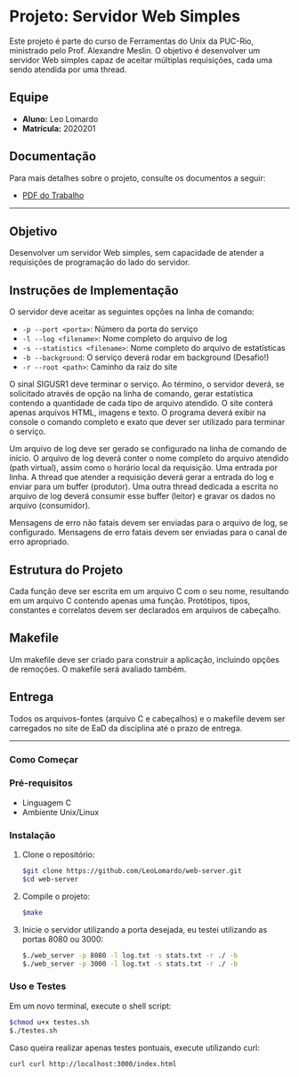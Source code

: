 # Projeto: Servidor Web Simples

Este projeto é parte do curso de Ferramentas do Unix da PUC-Rio, ministrado pelo Prof. Alexandre Meslin. O objetivo é desenvolver um servidor Web simples capaz de aceitar múltiplas requisições, cada uma sendo atendida por uma thread.

## Equipe

- **Aluno:** Leo Lomardo
- **Matrícula:** 2020201

## Documentação

Para mais detalhes sobre o projeto, consulte os documentos a seguir:

- [PDF do Trabalho](Trabalho_2.pdf)

---

## Objetivo

Desenvolver um servidor Web simples, sem capacidade de atender a requisições de programação do lado do servidor.

## Instruções de Implementação

O servidor deve aceitar as seguintes opções na linha de comando:

- `-p --port <porta>`: Número da porta do serviço
- `-l --log <filename>`: Nome completo do arquivo de log
- `-s --statistics <filename>`: Nome completo do arquivo de estatísticas
- `-b --background`: O serviço deverá rodar em background (Desafio!)
- `-r --root <path>`: Caminho da raiz do site

O sinal SIGUSR1 deve terminar o serviço. Ao término, o servidor deverá, se solicitado através de opção na linha de comando, gerar estatística contendo a quantidade de cada tipo de arquivo atendido. O site conterá apenas arquivos HTML, imagens e texto. O programa deverá exibir na console o comando completo e exato que dever ser utilizado para terminar o serviço.

Um arquivo de log deve ser gerado se configurado na linha de comando de início. O arquivo de log deverá conter o nome completo do arquivo atendido (path virtual), assim como o horário local da requisição. Uma entrada por linha. A thread que atender a requisição deverá gerar a entrada do log e enviar para um buffer (produtor). Uma outra thread dedicada a escrita no arquivo de log deverá consumir esse buffer (leitor) e gravar os dados no arquivo (consumidor).

Mensagens de erro não fatais devem ser enviadas para o arquivo de log, se configurado. Mensagens de erro fatais devem ser enviadas para o canal de erro apropriado.

## Estrutura do Projeto

Cada função deve ser escrita em um arquivo C com o seu nome, resultando em um arquivo C contendo apenas uma função. Protótipos, tipos, constantes e correlatos devem ser declarados em arquivos de cabeçalho. 

## Makefile

Um makefile deve ser criado para construir a aplicação, incluindo opções de remoções. O makefile será avaliado também.


## Entrega

Todos os arquivos-fontes (arquivo C e cabeçalhos) e o makefile devem ser carregados no site de EaD da disciplina até o prazo de entrega.

---

### Como Começar

### Pré-requisitos

- Linguagem C
- Ambiente Unix/Linux

### Instalação

1. Clone o repositório:
    ```bash
    $git clone https://github.com/LeoLomardo/web-server.git
    $cd web-server
    ```
2. Compile o projeto:
    ```bash
    $make
    
    ```
3. Inicie o servidor utilizando a porta desejada, eu testei utilizando as portas 8080 ou 3000:
    ```bash
    $./web_server -p 8080 -l log.txt -s stats.txt -r ./ -b
    $./web_server -p 3000 -l log.txt -s stats.txt -r ./ -b 
    ```
    
### Uso e Testes

Em um novo terminal, execute o shell script:
```bash
$chmod u+x testes.sh
$./testes.sh
```

Caso queira realizar apenas testes pontuais, execute utilizando curl:
```bash
curl curl http://localhost:3000/index.html
```

